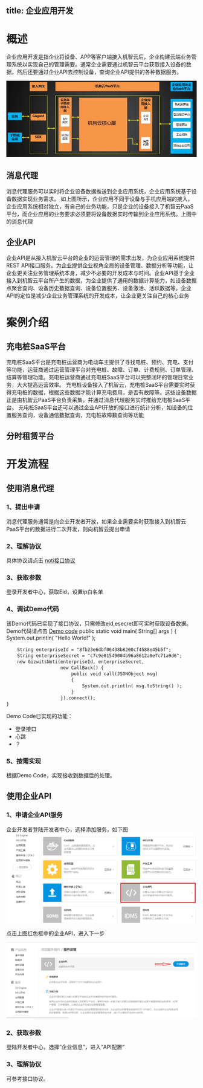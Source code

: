 
title: 企业应用开发
---

# 概述

 企业应用开发是指企业将设备、APP等客户端接入机智云后，企业构建云端业务管理系统以实现自己的管理需要。通常企业需要通过机智云平台获取接入设备的数据，然后还要通过企业API去控制设备，查询企业API提供的各种数据服务。


![@企业应用开发示意图](/assets/zh-cn/cloud/ent_dev.jpg)

## 消息代理
消息代理服务可以实时将企业设备数据推送到企业应用系统，企业应用系统基于设备数据实现业务需求。
如上图所示，企业应用不同于设备与手机应用端的接入，企业应用系统相对独立，有自己的业务功能，只是企业的设备接入了机智云PaaS平台，而企业应用的业务要求必须要将设备数据实时传输到企业应用系统。上图中的消息代理


## 企业API
企业API是从接入机智云平台的企业的运营管理的需求出发，为企业应用系统提供REST API接口服务。为企业提供企业视角全局的设备管理、数据分析等功能，让企业更关注业务管理系统本身，减少不必要的开发成本与时间。企业API基于企业接入到机智云平台所产生的数据，为企业提供了通用的数据计算能力，如设备数据点聚合查询、设备历史数据查询、设备位置服务、设备激活、活跃数据等。企业API的定位是减少企业业务管理系统的开发成本，让企业更关注自己的核心业务


# 案例介绍
## 充电桩SaaS平台
   充电桩SaaS平台是充电桩运营商为电动车主提供了寻找电桩、预约、充电、支付等功能，运营商通过运营管理平台对充电桩、故障、订单、计费规则、订单管理、结算等管理功能。充电桩运营商通过充电桩SaaS平台可以完整闭环的管理日常业务，大大提高运营效率。
   充电桩设备接入了机智云，充电桩SaaS平台需要实时获得充电桩的数据，根据这些数据才能计算充电费用，是否有故障等。这些设备数据正是由机智云PaaS平台负责采集，并通过消息代理服务实时推给充电桩SaaS平台。
   充电桩SaaS平台还可以通过企业API开放的接口进行统计分析，如设备的位置服务查询，设备通信数据查询，充电桩故障数查询等功能

## 分时租赁平台



# 开发流程
## 使用消息代理

### 1、提出申请
消息代理服务通常是向企业开发者开放，如果企业需要实时获取接入到机智云PaaS平台的数据进行二次开发，则向机智云提出申请
### 2、理解协议
具体协议请点击 [noti接口协议](http://#)
### 3、获取参数
登录开发者中心，获取Eid，设置ip白名单
### 4、调试Demo代码
该Demo代码已实现了接口协议，只需修改eid,esecret即可实时获取设备数据。Demo代码请点击 [Demo code](https://github.com/gizwits/noti-java-demo/tree/master)
public static void main( String[] args )
    {
        System.out.println( "Hello World!" );
        
        String enterpriseId = "8fb23e6dbf06438b8200cf4588e45b5f";
        String enterpriseSecret = "c7c9e01549004b96a8612a0e7c71a9d6";
        new GizwitsNoti(enterpriseId, enterpriseSecret, 
                        new CallBack() {
                            public void call(JSONObject msg)    
                            {
                                System.out.println( msg.toString() );
                            }
                        }).connect();
    }

Demo Code已实现的功能：
-  登录接口
-  心跳
-  ？

### 5、按需实现
根据Demo Code，实现接收到数据后的处理。

## 使用企业API
### 1、申请企业API服务
企业开发者登陆开发者中心，选择添加服务，如下图
![@企业API申请](/assets/zh-cn/cloud/add_ent_api.png)

点击上图红色框中的企业API，进入下一步

![@企业API开通申请](/assets/zh-cn/cloud/add_ent_api02.png)

### 2、获取参数
登陆开发者中心，选择“企业信息”，进入“API配置”

### 3、理解协议
可参考接口协议。
